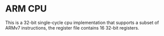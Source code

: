 # ARM CPU

This is a 32-bit single-cycle cpu implementation that supports a subset of ARMv7 instructions, the register file contains 16 32-bit registers.
